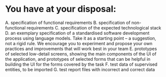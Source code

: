 # You have at your disposal:

A. specification of functional requirements
B. specification of non-functional requirements
C. specification of the expected technological stack
D. an exemplary specification of a standardised software development process using language models. Take it as a starting point – a suggestion, not a rigid rule. We encourage you to experiment and propose your own practices and improvements that will work best in your team
E. prototypes of selected low-detail screens, showing the main components of the UI of the application, and prototypes of selected forms that can be helpful in building the UI for the forms covered by the task
F. test data of supervised entities, to be imported
G. test report files with incorrect and correct data
